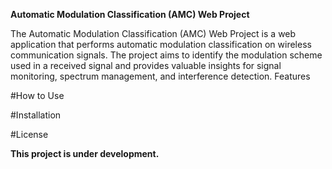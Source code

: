 **Automatic Modulation Classification (AMC) Web Project**

The Automatic Modulation Classification (AMC) Web Project is a web application that performs automatic modulation classification on wireless communication signals. The project aims to identify the modulation scheme used in a received signal and provides valuable insights for signal monitoring, spectrum management, and interference detection.
Features

#How to Use

#Installation

#License

**This project is under development.**
